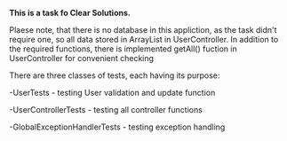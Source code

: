 **This is a task fo Clear Solutions.**

Plaese note, that there is no database in this appliction, as the task didn't require one, so all data stored in ArrayList in UserController.
In addition to the required functions, there is implemented getAll() fuction in UserController for convenient checking

There are three classes of tests, each having its purpose:

-UserTests - testing User validation and update function

-UserControllerTests - testing all controller functions

-GlobalExceptionHandlerTests - testing exception handling


